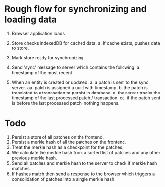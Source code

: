 # Rough flow for synchronizing and loading data

1. Browser application loads
2. Store checks IndexedDB for cached data.
    a. If cache exists, pushes data to store.
3. Mark store ready for synchronizing.
4. Send 'sync' message to server which contains the following:
    a. timestamp of the most recent

5. When an entity is created or updated.
    a. a patch is sent to the sync server.
        aa. patch is assigned a uuid with timestamp.
    b. the patch is translated to a transaction to persist in database.
    c. the server tracks the timestamp of the last processed patch / transaction.
        cc. if the patch sent is before the last processed patch, nothing happens.

# Todo
1. Persist a store of all patches on the frontend.
2. Persist a merkle hash of all the patches on the frontend.
3. Treat the merkle hash as a checkpoint for the patches.
4. We calculate the merkle hash from a sorted list of patches and any other previous merkle hash.
5. Send all patches and merkle hash to the server to check if merkle hash matches.
6. If hashes match then send a response to the browser which triggers a consolidation of patches into a single merkle hash.
